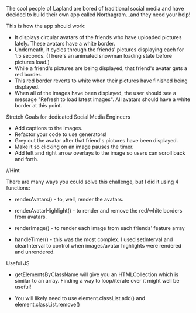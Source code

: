 
The cool people of Lapland are bored of traditional social media and have decided to build their own app called Northagram...and they need your help!

This is how the app should work:
- It displays circular avatars of the friends who have uploaded pictures lately. These avatars have a white border.
- Underneath, it cycles through the friends' pictures displaying each for 1.5 seconds. (There's an animated snowman loading state before pictures load.)
- While a friend's pictures are being displayed, that friend's avatar gets a red border.
- This red border reverts to white when their pictures have finished being displayed.
- When all of the images have been displayed, the user should see a message "Refresh to load latest images". All avatars should have a white border at this point.

Stretch Goals for dedicated Social Media Engineers

- Add captions to the images.
- Refactor your code to use generators!
- Grey out the avatar after that friend's pictures have been displayed.
- Make it so clicking on an image pauses the timer.
- Add left and right arrow overlays to the image so users can scroll back and forth.

//Hint

There are many ways you could solve this challenge, but I did it using 4 functions:

- renderAvatars() - to, well, render the avatars.

- renderAvatarHighlight() - to render and remove the red/white borders from avatars.

- renderImage() - to render each image from each friends' feature array

- handleTimer() - this was the most complex. I used setInterval and clearInterval to control when images/avatar highlights were rendered and unrendered.

Useful JS

- getElementsByClassName will give you an HTMLCollection which is similar to an array. Finding a way to loop/iterate over it might well be useful!

- You will likely need to use element.classList.add() and element.classList.remove()